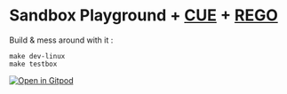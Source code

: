 # Sandbox Playground + [CUE](https://cuelang.org/play/#cue@export@cue) + [REGO](https://play.openpolicyagent.org/p/ZWGVA8oCSE)

Build & mess around with it :

```
make dev-linux
make testbox
```



[![Open in Gitpod](https://gitpod.io/button/open-in-gitpod.svg)](https://gitpod.io/#https://github.com/xfhg/intercept)
